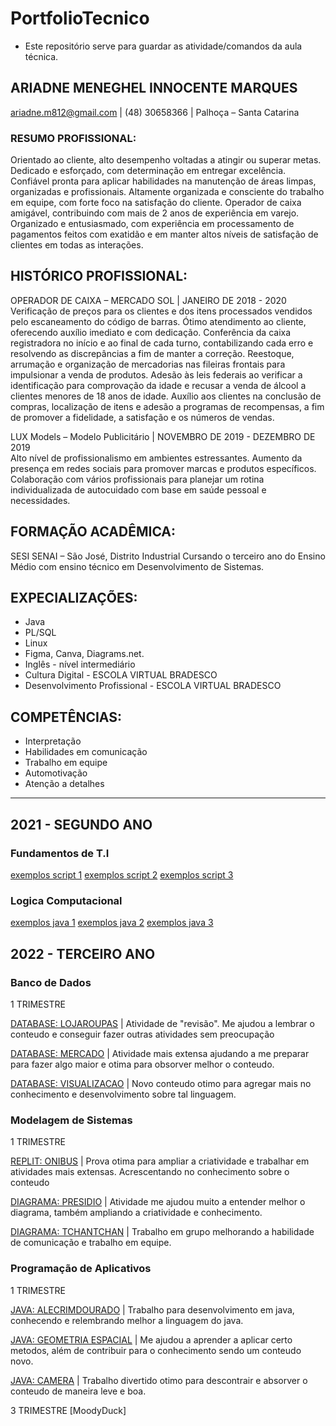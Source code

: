 # PortfolioTecnico
- Este repositório serve para guardar as atividade/comandos da aula técnica.   
##  ARIADNE MENEGHEL INNOCENTE MARQUES 
ariadne.m812@gmail.com | (48) 30658366 | Palhoça – Santa Catarina
### RESUMO PROFISSIONAL: 
Orientado ao cliente, alto desempenho voltadas a atingir ou superar metas. Dedicado e esforçado, com determinação em entregar excelência. Confiável pronta para aplicar habilidades na manutenção de áreas limpas, organizadas e profissionais. Altamente organizada e consciente do trabalho em equipe, com forte foco na satisfação do cliente. Operador de caixa amigável, contribuindo com mais de 2 anos de experiência em varejo. Organizado e entusiasmado, com experiência em processamento de pagamentos feitos com exatidão e em manter altos níveis de satisfação de clientes em todas as interações. 
## HISTÓRICO PROFISSIONAL: 
OPERADOR DE CAIXA – MERCADO SOL | JANEIRO DE 2018 - 2020  
Verificação de preços para os clientes e dos itens processados vendidos pelo escaneamento do código de barras.  Ótimo atendimento ao cliente, oferecendo auxílio imediato e com dedicação.  Conferência da caixa registradora no início e ao final de cada turno, contabilizando cada erro e resolvendo as discrepâncias a fim de manter a correção.  Reestoque, arrumação e organização de mercadorias nas fileiras frontais para impulsionar a venda de produtos.  Adesão às leis federais ao verificar a identificação para comprovação da idade e recusar a venda de álcool a clientes menores de 18 anos de idade.  Auxílio aos clientes na conclusão de compras, localização de itens e adesão a programas de recompensas, a fim de promover a fidelidade, a satisfação e os números de vendas.

LUX Models – Modelo Publicitário | NOVEMBRO DE 2019 - DEZEMBRO DE 2019  
Alto nível de profissionalismo em ambientes estressantes.  Aumento da presença em redes sociais para promover marcas e produtos específicos.  Colaboração com vários profissionais para planejar um rotina individualizada de autocuidado com base em saúde pessoal e necessidades. 

## FORMAÇÃO ACADÊMICA: 
SESI SENAI – São José, Distrito Industrial Cursando o terceiro ano do Ensino Médio com ensino técnico em Desenvolvimento de Sistemas.

## EXPECIALIZAÇÕES: 
- Java
- PL/SQL
- Linux
- Figma, Canva,  Diagrams.net.
- Inglês - nível intermediário
- Cultura Digital - ESCOLA VIRTUAL BRADESCO
- Desenvolvimento Profissional -  ESCOLA VIRTUAL BRADESCO

## COMPETÊNCIAS:  
- Interpretação  
- Habilidades em comunicação  
- Trabalho em equipe  
- Automotivação  
- Atenção a detalhes  

-------------------------------------------
## 2021 - SEGUNDO ANO
### Fundamentos de T.I 
[exemplos script 1](/fundamentosTI/exemplos1.sh)
[exemplos script 2](/fundamentosTI/exemplos2.sh)
[exemplos script 3](/fundamentosTI/exemplos3.sh)

### Logica Computacional
[exemplos java 1](/fundamentosTI/exemploslgcomputacional.java)
[exemplos java 2](/fundamentosTI/exemploslgcomputacional2.java)
[exemplos java 3](/fundamentosTI/exemploslgcomputacional3.java)

## 2022 - TERCEIRO ANO
### Banco de Dados
1 TRIMESTRE

[DATABASE: LOJAROUPAS](/bancodedados/lojaderoupas.sql) | Atividade de "revisão". Me ajudou a lembrar o conteudo e conseguir fazer outras atividades sem preocupação

[DATABASE: MERCADO](/bancodedados/mercado.sql) | Atividade mais extensa ajudando a me preparar para fazer algo maior e otima para obsorver melhor o conteudo.

[DATABASE: VISUALIZACAO](/bancodedados/visualizacaotabela.sql) | Novo conteudo otimo para agregar mais no conhecimento e desenvolvimento sobre tal linguagem. 
### Modelagem de Sistemas
1 TRIMESTRE

[REPLIT: ONIBUS](/modelagemdesistemas/onibus.java) | Prova otima para ampliar a criatividade e trabalhar em atividades mais extensas. Acrescentando no conhecimento sobre o conteudo  

[DIAGRAMA: PRESIDIO](/modelagemdesistemas/Presidio.drawio.png) | Atividade me ajudou muito a entender melhor o diagrama, também ampliando a criatividade e conhecimento.

[DIAGRAMA: TCHANTCHAN](/modelagemdesistemas/diagramaTchan.drawio.png) | Trabalho em grupo melhorando a habilidade de comunicação e trabalho em equipe.

### Programação de Aplicativos
1 TRIMESTRE

[JAVA: ALECRIMDOURADO](/programacaodeaplicativo/AlecrimDourado.zip) | Trabalho para desenvolvimento em java, conhecendo e relembrando melhor a linguagem do java.

[JAVA: GEOMETRIA ESPACIAL](/programacaodeaplicativo/GeoEspacial.zip) | Me ajudou a aprender a aplicar certo metodos, além de contribuir para o conhecimento sendo um conteudo novo.

[JAVA: CAMERA](/programacaodeaplicativo/CAMERA.zip) | Trabalho divertido otimo para descontrair e absorver o conteudo de maneira leve e boa. 

3 TRIMESTRE
[MoodyDuck]
